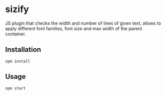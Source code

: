 # sizify

JS plugin that checks the width and number of lines of given text, allows to apply different font families, font size and max width of the parent container.


## Installation
`npm install`

## Usage
`npm start`
